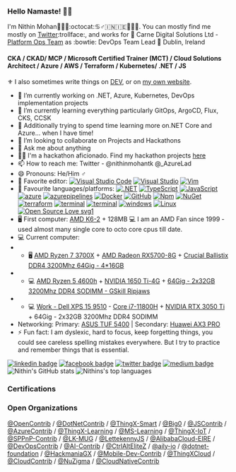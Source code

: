 ### Hello Namaste! 👋🏻 

I'm Nithin Mohan:name_badge::technologist::octocat::cancer::male_sign::india::ireland::see_no_evil::speak_no_evil::hear_no_evil:. You can mostly find me mostly on [Twitter](https://twitter.com/nithinmohantk):trollface:, and  works for :briefcase: Carne Digital Solutions Ltd  - [Platform Ops Team](https://www.carnegroup.com) as :bowtie: DevOps Team Lead  :pushpin: Dublin, Ireland   

#### CKA / CKAD/ MCP / Microsoft Certified Trainer (MCT) / Cloud Solutions Architect / Azure / AWS / Terraform / Kubernetes/ .NET / JS

:fleur_de_lis: I also sometimes write things on [DEV](https://dev.to/nithinmohantk), or on [my own website](https://www.nithinz.dev). 

- 🔭 I’m currently working on .NET, Azure, Kubernetes, DevOps implementation projects 
- 🌱 I’m currently learning everything particularly GitOps, ArgoCD, Flux, CKS, CCSK
- 🌱 Additionally trying to spend time learning more on.NET Core and Azure... when I have time!
- 👯 I’m looking to collaborate on Projects and Hackathons
- 💬 Ask me about anything
- 👩‍💻 I'm a hackathon aficionado. Find my hackathon projects [here](https://github.com/nithinmohantk)
- 📫 How to reach me: Twitter - @nithinmohantk @_AzureLad
- 😄 Pronouns: He/Him :male_sign:
- 📝 Favorite editor: [![Visual Studio Code](https://img.shields.io/badge/--007ACC?logo=visual%20studio%20code&logoColor=ffffff)](https://code.visualstudio.com/) [![Visual Studio](https://badgen.net/badge/icon/visualstudio?icon=visualstudio&label)](https://visualstudio.microsoft.com) [![Vim](https://img.shields.io/badge/--019733?logo=vim)](https://www.vim.org/) 
- 📝 Favourite languages/platforms: [![.NET](https://img.shields.io/badge/--512BD4?logo=.net&logoColor=ffffff)](https://dotnet.microsoft.com/) [![TypeScript](https://img.shields.io/badge/--3178C6?logo=typescript&logoColor=ffffff)](https://www.typescriptlang.org/) [![JavaScript](https://img.shields.io/badge/--F7DF1E?logo=javascript&logoColor=000)](https://www.javascript.com/) [![azure](https://badgen.net/badge/icon/azure?icon=azure&label)](https://azure.microsoft.com) [![azurepipelines](https://badgen.net/badge/icon/azurepipelines?icon=azurepipelines&label)](https://azure.microsoft.com) [![Docker](https://badgen.net/badge/icon/docker?icon=docker&label)](https://https://docker.com/) [![GitHub](https://badgen.net/badge/icon/github?icon=github&label)](https://github.com) [![Npm](https://badgen.net/badge/icon/npm?icon=npm&label)](https://https://npmjs.com/) [![NuGet](https://badgen.net/badge/icon/nuget?icon=nuget&label)](https://https://nuget.org/) [![terraform](https://badgen.net/badge/icon/terraform?icon=terraform&label)](https://https://www.terraform.com/) [![terminal](https://badgen.net/badge/icon/terminal?icon=terminal&label=windows)](https://www.terminal.com/) [![terminal](https://badgen.net/badge/icon/terminal?icon=core&label=powershell)](https://github.com/powershell/powershell/) [![windows](https://badgen.net/badge/icon/windows?icon=windows&label)](https://microsoft.com/windows/) [![Linux](https://badgen.net/badge/icon/linux?icon=linux&label=ubuntu)](https:/www.ubuntu.org/)  [![Open Source Love svg1](https://badges.frapsoft.com/os/v1/open-source.svg?v=103)](https://github.com/ellerbrock/open-source-badges/)
- 🖥️ First computer: [AMD K6-2](https://en.wikipedia.org/wiki/AMD_K6-2) + 128MB  💻 I am an AMD Fan since 1999 - used almost many single core to octo core cpus till date. 
- 💻 Current computer: 
- - 🖥️ [AMD Ryzen 7 3700X](https://www.amd.com/en/products/cpu/amd-ryzen-7-3700x) + [AMD Radeon RX5700-8G](https://www.techpowerup.com/vgabios/217058/xfx-rx5700-8192-191118) + [Crucial Ballistix DDR4 3200Mhz 64Gig - 4*16GB](https://www.techpowerup.com/review/crucial-ballistix-gaming-memory-ddr4-3200-mhz-cl16/)
- - 💻 [AMD Ryzen 5 4600h](https://www.amd.com/en/products/apu/amd-ryzen-5-4600h) + [NVIDIA 1650 Ti-4G](https://www.techpowerup.com/gpu-specs/geforce-gtx-1650-ti-mobile.c3517) + [64Gig - 2x32GB 3200Mhz DDR4 SODIMM - GSkill Ripjaws](https://www.memoryc.com/32156-64gb-g-skill-3200mhz-ddr4-so-dimm-laptop-memory-upgrade-kit-cl22-1-20v-pc4-25600-ripjaws-2x-32gb.html)
- - 💻 [Work - Dell XPS 15 9510](https://www.dell.com/en-ie/shop/laptops/xps-15-laptop/spd/xps-15-9510-laptop/cn95103cc) - [Core i7-11800H](https://ark.intel.com/content/www/us/en/ark/products/213803/intel-core-i711800h-processor-24m-cache-up-to-4-60-ghz.html)  + [NVIDIA RTX 3050 Ti](https://www.notebookcheck.net/NVIDIA-GeForce-RTX-3050-Ti-Laptop-GPU-Benchmarks-and-Specs.527430.0.html) + 64Gig - 2x32GB 3200Mhz DDR4 SODIMM
- Networking: Primary: [ASUS TUF 5400](https://www.asus.com/Networking-IoT-Servers/WiFi-Routers/ASUS-Gaming-Routers/TUF-Gaming-AX5400/)  | Secondary: [Huawei AX3 PRO](https://consumer.huawei.com/en/routers/ax3-quad-core/)
- ⚡ Fun fact: I am dyslexic, hard to focus, keep forgetting things, you could see careless spelling mistakes everywhere. But I try to practice and remember things that is essential. 

[![linkedin badge](https://img.shields.io/badge/nithinmohantk-(azurelad)-blue?style=flat&logo=linkedin)](https://www.linkedin.com/in/nithinmohantk/)
[![facebook badge](https://img.shields.io/badge/nithinmohantk-(azurelad)-blue?style=flat&logo=facebook)](https://facebook.com/nithinmohantk)
[![twitter badge](https://img.shields.io/badge/nithinmohantk-(azurelad)-blue?style=flat&logo=twitter)](https://twitter.com/nithinmohantk)
[![medium badge](https://img.shields.io/badge/nithinmohantk-(azurelad)-blue?style=flat&logo=web)](https://www.nithinz.dev)
![Nithin's GitHub stats](https://github-readme-stats.vercel.app/api?username=nithinmohantk&show_icons=true&theme=onedark)
![Nithins's top languages](https://github-readme-stats.vercel.app/api/top-langs/?username=nithinmohantk&theme=onedark)

### Certifications

### Open Organizations 
[@OpenContrib](https://github.com/OpenContrib) / [@DotNetContrib](https://github.com/DotNetContrib) / [@ThingX-Smart](https://github.com/ThingX-Smart) / [@Big0](https://github.com/Bio0)  / [@JSContrib](https://github.com/JSContrib)  / [@AzureContrib](https://github.com/AzureContrib)  / [@ThingX-Learning](https://github.com/ThingX-Learning)  / [@MS-Learning](https://github.com/MS-Learning)  / [@ThingX-IoT](https://github.com/ThingX-IoT)  / [@SPPnP-Contrib](https://github.com/SPPnP-Contrib)  / [@LK-MUG](https://github.com/LK-MUG)  / [@LettekennyJS](https://github.com/LettekennyJS)  / [@AlibabaCloud-EIRE](https://github.com/AlibabaCloud-EIRE)   / [@DevOpsContrib](https://github.com/DevOpsContrib)  / [@AI-Contrib](https://github.com/AI-Contrib)  / [@CtrlAltEliteZ](https://github.com/CtrlAltEliteZ)  / [@aily-io](https://github.com/aily-io)  /  [@dotnet-foundation](https://github.com/dotnet-foundation)  / [@HackmaniaGX](https://github.com/HackmaniaGX)  /  [@Mobile-Dev-Contrib](https://github.com/Mobile-Dev-Contrib)  /  [@ThingXCloud](https://github.com/ThingXCloud)  / [@CloudContrib](https://github.com/CloudContrib)  / [@NuZigma](https://github.com/NuZigma)  / [@CloudNativeContrib](https://github.com/CloudNativeContrib)
